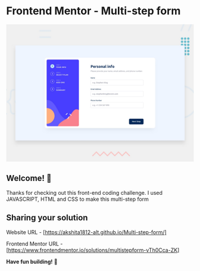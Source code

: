 # Frontend Mentor - Multi-step form

![Design preview for the Multi-step form coding challenge](./design/desktop-preview.jpg)

## Welcome! 👋

Thanks for checking out this front-end coding challenge.
I used JAVASCRIPT, HTML and CSS to make this multi-step form

## Sharing your solution

Website URL - [https://akshita1812-alt.github.io/Multi-step-form/]

Frontend Mentor URL - [https://www.frontendmentor.io/solutions/multistepform-vTh0Cca-ZK]


**Have fun building!** 🚀
